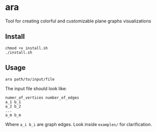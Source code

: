 # ara
Tool for creating colorful and customizable plane graphs visualizations

## Install

```
chmod +x install.sh
./install.sh
```

## Usage

```
ara path/to/input/file
```

The input file should look like:

```
numer_of_vertices number_of_edges
a_1 b_1
a_2 b_2
...
a_m b_m
```

Where `a_i b_i` are graph edges. Look inside `examples/` for clarification.
